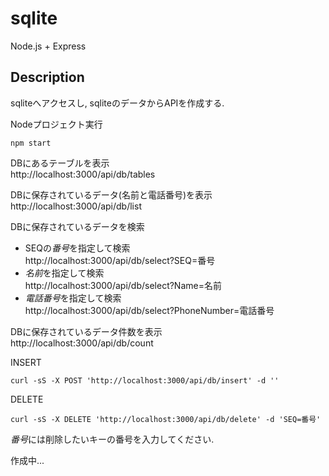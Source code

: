 # sqlite
Node.js + Express  

## Description
sqliteへアクセスし, sqliteのデータからAPIを作成する.  
  
Nodeプロジェクト実行  
```
npm start
```
  
DBにあるテーブルを表示  
http://localhost:3000/api/db/tables    
  
DBに保存されているデータ(名前と電話番号)を表示  
http://localhost:3000/api/db/list  
  
DBに保存されているデータを検索  
- SEQの*番号*を指定して検索  
http://localhost:3000/api/db/select?SEQ=番号  
- *名前*を指定して検索  
http://localhost:3000/api/db/select?Name=名前  
- *電話番号*を指定して検索  
http://localhost:3000/api/db/select?PhoneNumber=電話番号  
  
DBに保存されているデータ件数を表示  
http://localhost:3000/api/db/count  
  
  
INSERT  
```
curl -sS -X POST 'http://localhost:3000/api/db/insert' -d ''
```
  
DELETE  
```
curl -sS -X DELETE 'http://localhost:3000/api/db/delete' -d 'SEQ=番号'
```
*番号*には削除したいキーの番号を入力してください.  
  
  
作成中...
